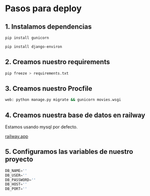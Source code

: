 # Pasos para deploy

## 1. Instalamos dependencias

```bash
pip install gunicorn

pip install django-environ
```

## 2. Creamos nuestro requirements

```bash
pip freeze > requirements.txt
```

## 3. Creamos nuestro Procfile

```bash
web: python manage.py migrate && gunicorn movies.wsgi
```

## 4. Creamos nuestra base de datos en railway

Estamos usando mysql por defecto.

[railway.app](https://railway.app/)

## 5. Configuramos las variables de nuestro proyecto

```python
DB_NAME=''
DB_USER=''
DB_PASSWORD=''
DB_HOST=''
DB_PORT=''
```